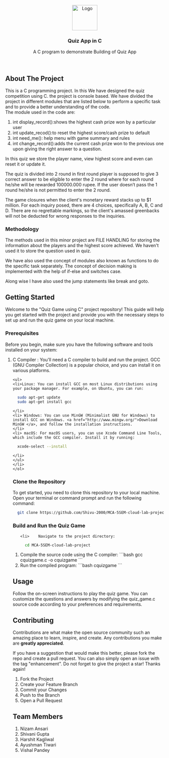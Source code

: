 <!-- PROJECT LOGO -->
<br />
<div align="center">
  <a href="https://github.com/Shivu-2000/MCA-5SEM-cloud-lab-project">
    <img src="images/logo.jpg" alt="Logo" width="80" height="80">
  </a>

  <h3 align="center">Quiz App in C</h3>

  <p align="center">
    A C program to demonstrate Building of Quiz App
    <br />
    <br />
    <br />
  </p>
</div>



<!-- ABOUT THE PROJECT -->
## About The Project

This is a C programming project. In this We have designed the quiz competition using C. the project is console based. We have divided the project in different modules that are listed below to perform a specific task and to provide a better understanding of  the code.</br>
The module used in the code are: 

<ol>

<li> int display_record():shows the highest cash prize won by a particular user </li>
<li> int update_recod():to reset the highest score/cash prize to default </li>
<li>int need_me(): help menu with game summary and rules </li>
<li>int change_record():adds the current cash prize won to the previous one upon giving the right answer to a question.</li>

</ol>

In this quiz we store the player name, view highest score and even can reset it or update it. </br>

The quiz is divided into 2 round in first round player is supposed to give 3 correct answer to be eligible to enter the 2 round where for each round he/she will be rewarded 100000.000 rupee. If the user doesn’t pass the 1 round he/she is not permitted to enter the 2 round. </br>

The game closures when the client's monetary reward stacks up to $1 million. For each inquiry posed, there are 4 choices, specifically A, B, C and D. There are no regrettable markings, so the client's amassed greenbacks will not be deducted for wrong responses to the inquiries.</br>



### Methodology

The methods used in this minor project are FILE HANDLING for storing the information about the players and the highest score achieved. We haven't used it to store the question used in quiz.</br>

We have also used the concept of modules also known as functions to do the specific task separately. The concept of decision making is implemented with the help of if-else and switches case. </br>
 
Along wise I have also used the jump statements like break and goto. </br>




<!-- GETTING STARTED -->
## Getting Started

Welcome to the "Quiz Game using C" project repository! This guide will help you get started with the project and provide you with the necessary steps to set up and run the quiz game on your local machine.

### Prerequisites

Before you begin, make sure you have the following software and tools installed on your system:

<ol>
<li> C Compiler : You'll need a C compiler to build and run the project. GCC (GNU Compiler Collection) is a popular choice, and you can install it on various platforms.

	<ul>
	<li>Linux: You can install GCC on most Linux distributions using your package manager. For example, on Ubuntu, you can run:
  ```sh
  	sudo apt-get update
	sudo apt-get install gcc
  ```
	</li>
	<li> Windows: You can use MinGW (Minimalist GNU for Windows) to install GCC on Windows. <a href="http://www.mingw.org/">Download MinGW </a>, and follow the installation instructions.
	</li>
	<li> macOS: For macOS users, you can use Xcode Command Line Tools, which include the GCC compiler. Install it by running:
  ```sh
  	xcode-select --install
  ```
	</li>
	</ul>
	</li>
	</ol>

### Clone the Repository
To get started, you need to clone this repository to your local machine. Open your terminal or command prompt and run the following command:

  ```bash
  	git clone https://github.com/Shivu-2000/MCA-5SEM-cloud-lab-project.git
  ```

### Build and Run the Quiz Game

<ol>

	<li> 	Navigate to the project directory:
  ```bash
  	cd MCA-5SEM-cloud-lab-project
  ```
  </li>
	<li>
	Compile the source code using the C compiler:
  ```bash
  	gcc cquizgame.c -o cquizgame
  ```
  </li>
	<li>
	Run the compiled program:
	  ```bash
  	cquizgame
  ```
	</li>
</ol>

<!-- USAGE EXAMPLES -->
## Usage

Follow the on-screen instructions to play the quiz game. You can customize the questions and answers by modifying the quiz_game.c source code according to your preferences and requirements.



<!-- CONTRIBUTING -->
## Contributing

Contributions are what make the open source community such an amazing place to learn, inspire, and create. Any contributions you make are **greatly appreciated**.

If you have a suggestion that would make this better, please fork the repo and create a pull request. You can also simply open an issue with the tag "enhancement". Do not forget to give the project a star! Thanks again!

1. Fork the Project
2. Create your Feature Branch 
3. Commit your Changes 
4. Push to the Branch 
5. Open a Pull Request

<!-- Team Members -->
## Team Members
1. Nizam Ansari
2. Shivani Gupta
3. Harshit Kagliwal
4. Ayushman Tiwari
5. Vishal Pandey

